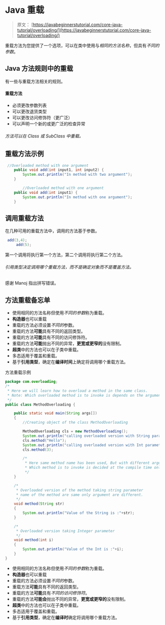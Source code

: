 # Java 重载

> 原文： [https://javabeginnerstutorial.com/core-java-tutorial/overloading/](https://javabeginnerstutorial.com/core-java-tutorial/overloading/)

重载方法为您提供了一个选项，可以在类中使用与*相同的方法名称*，但具有*不同的参数*。

## Java 方法规则中的重载

有一些与重载方法相关的规则。

#### 重载方法

*   必须更改参数列表
*   可以更改退货类型
*   可以更改访问修饰符（更广泛）
*   可以声明一个新的或更广泛的检查异常

###### 方法可以在 Class 或 SubClass 中重载。

## 重载方法示例

```java
 //Overloaded method with one argument
	public void add(int input1, int input2) {
		System.out.println("In method with two argument");
	}

        //Overloaded method with one argument
	public void add(int input1) {
		System.out.println("In method with one argument");
	}
```

## 调用重载方法

在几种可用的重载方法中，调用的方法基于参数。

```java
 add(3,4);
     add(5);
```

第一个调用将执行第一个方法，第二个调用将执行第二个方法。

###### *引用类型决定调用哪个重载方法，而不是确定对象而不是覆盖方法。*

感谢 Manoj 指出拼写错误。

## 方法重载备忘单

*   使用相同的方法名称但使用*不同的参数*称为重载。
*   **构造器**也可以重载
*   重载的方法必须设置*不同的*参数。
*   重载的方法**可能**具有不同的返回类型。
*   重载的方法**可能**具有不同的访问修饰符。
*   重载的方法**可能**抛出不同的异常，**更宽或更窄的**没有限制。
*   **超类**中的方法也可以在子类中重载。
*   多态适用于覆盖和重载。
*   基于**引用类型**，确定在**编译时间**上确定将调用哪个重载方法。

方法重载示例

```java
package com.overloading;
/*
 * Here we will learn how to overload a method in the same class.
 * Note: Which overloaded method is to invoke is depends on the argument passed to method.
 */
public class MethodOverloading {

	public static void main(String args[])
	{
		//Creating object of the class MethodOverloading

		MethodOverloading cls = new MethodOverloading();
		System.out.println("calling overloaded version with String parameter");
		cls.method("Hello");
		System.out.println("calling overloaded version with Int parameter");
		cls.method(3);

		/*
		 * Here same method name has been used, But with different argument.
		 * Which method is to invoke is decided at the compile time only
		 */
	}

	/*
	 * Overloaded version of the method taking string parameter
	 * name of the method are same only argument are different.
	 */
	void method(String str)
	{
		System.out.println("Value of the String is :"+str);
	}

	/*
	 * Overloaded version taking Integer parameter
	 */
	void method(int i)
	{
		System.out.println("Value of the Int is :"+i);
	}
}
```



*   使用相同的方法名称但使用*不同的参数*称为重载。
*   **构造器**也可以重载
*   重载的方法必须设置*不同的*参数。
*   重载方法**可能**具有不同的返回类型。
*   重载的方法**可能**具有*不同的访问修饰符*。
*   重载的方法**可能会**抛出不同的异常，**更宽或更窄的**没有限制。
*   **超类**中的方法也可以在子类中重载。
*   多态适用于覆盖和重载。
*   基于**引用类型**，确定在**编译时**确定将调用哪个重载方法。